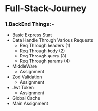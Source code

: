 # Full-Stack-Journey
### 1.BackEnd Things :-
- Basic Express Start
- Data Handle Through Various Requests
    - Req Through headers (1)
    - Req Through body (2)
    - Req Through query (3)
    - Req Through params (4)
- MiddleWare
    - Assignment
- Zod Validation
    - Assignment
- Jwt Token
    - Assignment
- Global Cache
- Main Assignment
